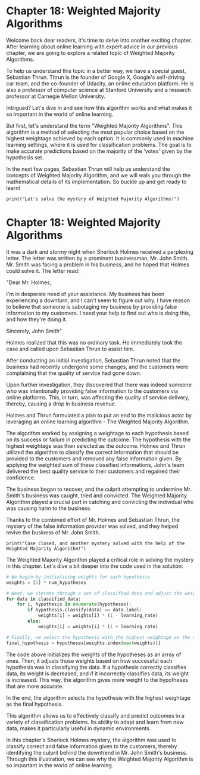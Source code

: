 # Chapter 18: Weighted Majority Algorithms

Welcome back dear readers, it's time to delve into another exciting chapter. After learning about online learning with expert advice in our previous chapter, we are going to explore a related topic of Weighted Majority Algorithms.

To help us understand this topic in a better way, we have a special guest, Sebastian Thrun. Thrun is the founder of Google X, Google's self-driving car team, and the co-founder of Udacity, an online education platform. He is also a professor of computer science at Stanford University and a research professor at Carnegie Mellon University.

Intrigued? Let's dive in and see how this algorithm works and what makes it so important in the world of online learning.

But first, let's understand the term "Weighted Majority Algorithms". This algorithm is a method of selecting the most popular choice based on the highest weightage achieved by each option. It is commonly used in machine learning settings, where it is used for classification problems. The goal is to make accurate predictions based on the majority of the 'votes' given by the hypothesis set.

In the next few pages, Sebastian Thrun will help us understand the concepts of Weighted Majority Algorithm, and we will walk you through the mathematical details of its implementation. So buckle up and get ready to learn!

```
print("Let's solve the mystery of Weighted Majority Algorithms!")
```
# Chapter 18: Weighted Majority Algorithms

It was a dark and stormy night when Sherlock Holmes received a perplexing letter. The letter was written by a prominent businessman, Mr. John Smith. Mr. Smith was facing a problem in his business, and he hoped that Holmes could solve it. The letter read:

"Dear Mr. Holmes,

I'm in desperate need of your assistance. My business has been experiencing a downturn, and I can't seem to figure out why. I have reason to believe that someone is sabotaging my business by providing false information to my customers. I need your help to find out who is doing this, and how they're doing it.

Sincerely,
John Smith"

Holmes realized that this was no ordinary task. He immediately took the case and called upon Sebastian Thrun to assist him.

After conducting an initial investigation, Sebastian Thrun noted that the business had recently undergone some changes, and the customers were complaining that the quality of service had gone down.

Upon further investigation, they discovered that there was indeed someone who was intentionally providing false information to the customers via online platforms. This, in turn, was affecting the quality of service delivery, thereby, causing a drop in business revenue.

Holmes and Thrun formulated a plan to put an end to the malicious actor by leveraging an online learning algorithm - The Weighted Majority Algorithm.

The algorithm worked by assigning a weightage to each hypothesis based on its success or failure in predicting the outcome. The hypothesis with the highest weightage was then selected as the outcome. Holmes and Thrun utilized the algorithm to classify the correct information that should be provided to the customers and removed any false information given. By applying the weighted sum of these classified informations, John's team delivered the best quality service to their customers and regained their confidence.

The business began to recover, and the culprit attempting to undermine Mr. Smith's business was caught, tried and convicted. The Weighted Majority Algorithm played a crucial part in catching and convicting the individual who was causing harm to the business.

Thanks to the combined effort of Mr. Holmes and Sebastian Thrun, the mystery of the false information provider was solved, and they helped revive the business of Mr. John Smith.

```
print("Case closed, and another mystery solved with the help of the Weighted Majority Algorithm!") 
```
The Weighted Majority Algorithm played a critical role in solving the mystery in this chapter. Let's dive a bit deeper into the code used in the solution:

```python
# We begin by initializing weights for each hypothesis
weights = [1] * num_hypotheses

# Next, we iterate through a set of classified data and adjust the weights based on how successful each hypothesis was in classifying the data
for data in classified_data:
    for i, hypothesis in enumerate(hypotheses):
        if hypothesis.classify(data) == data.label:
            weights[i] = weights[i] * (1 - learning_rate)
        else:
            weights[i] = weights[i] * (1 + learning_rate)

# Finally, we select the hypothesis with the highest weightage as the outcome
final_hypothesis = hypotheses[weights.index(max(weights))]
```

The code above initializes the weights of the hypotheses as an array of ones. Then, it adjusts those weights based on how successful each hypothesis was in classifying the data. If a hypothesis correctly classifies data, its weight is decreased, and if it incorrectly classifies data, its weight is increased. This way, the algorithm gives more weight to the hypotheses that are more accurate.

In the end, the algorithm selects the hypothesis with the highest weightage as the final hypothesis.

This algorithm allows us to effectively classify and predict outcomes in a variety of classification problems. Its ability to adapt and learn from new data, makes it particularly useful in dynamic environments.

In this chapter's Sherlock Holmes mystery, the algorithm was used to classify correct and false information given to the customers, thereby identifying the culprit behind the downtrend in Mr. John Smith's business. Through this illustration, we can see why the Weighted Majority Algorithm is so important in the world of online learning.